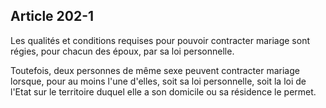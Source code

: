 Article 202-1
----
Les qualités et conditions requises pour pouvoir contracter mariage sont régies,
pour chacun des époux, par sa loi personnelle.

Toutefois, deux personnes de même sexe peuvent contracter mariage lorsque, pour
au moins l'une d'elles, soit sa loi personnelle, soit la loi de l'Etat sur le
territoire duquel elle a son domicile ou sa résidence le permet.

